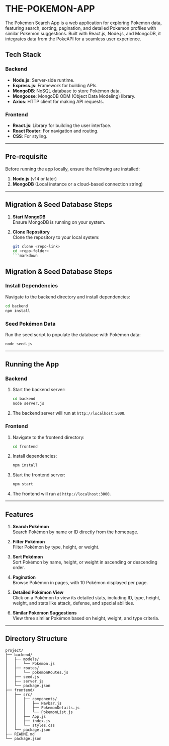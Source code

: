 # THE-POKEMON-APP
The Pokemon Search App is a web application for exploring Pokemon data, featuring search, sorting, pagination, and detailed Pokemon profiles with similar Pokemon suggestions. Built with React.js, Node.js, and MongoDB, it integrates data from the PokeAPI for a seamless user experience.
## Tech Stack

### Backend
- **Node.js**: Server-side runtime.
- **Express.js**: Framework for building APIs.
- **MongoDB**: NoSQL database to store Pokémon data.
- **Mongoose**: MongoDB ODM (Object Data Modeling) library.
- **Axios**: HTTP client for making API requests.

### Frontend
- **React.js**: Library for building the user interface.
- **React Router**: For navigation and routing.
- **CSS**: For styling.

---

## Pre-requisite

Before running the app locally, ensure the following are installed:
1. **Node.js** (v14 or later)
2. **MongoDB** (Local instance or a cloud-based connection string)

---

## Migration & Seed Database Steps

1. **Start MongoDB**  
   Ensure MongoDB is running on your system.

2. **Clone Repository**  
   Clone the repository to your local system:
   ```bash
   git clone <repo-link>
   cd <repo-folder>
   ```markdown

## Migration & Seed Database Steps

### Install Dependencies

Navigate to the backend directory and install dependencies:
```bash
cd backend
npm install
```

### Seed Pokémon Data

Run the seed script to populate the database with Pokémon data:
```bash
node seed.js
```

---

## Running the App

### Backend

1. Start the backend server:
   ```bash
   cd backend
   node server.js
   ```
2. The backend server will run at `http://localhost:5000`.

### Frontend

1. Navigate to the frontend directory:
   ```bash
   cd frontend
   ```
2. Install dependencies:
   ```bash
   npm install
   ```
3. Start the frontend server:
   ```bash
   npm start
   ```
4. The frontend will run at `http://localhost:3000`.

---

## Features

1. **Search Pokémon**  
   Search Pokémon by name or ID directly from the homepage.
   
2. **Filter Pokémon**  
   Filter Pokémon by type, height, or weight.

3. **Sort Pokémon**  
   Sort Pokémon by name, height, or weight in ascending or descending order.

4. **Pagination**  
   Browse Pokémon in pages, with 10 Pokémon displayed per page.

5. **Detailed Pokémon View**  
   Click on a Pokémon to view its detailed stats, including ID, type, height, weight, and stats like attack, defense, and special abilities.

6. **Similar Pokémon Suggestions**  
   View three similar Pokémon based on height, weight, and type criteria.

---

## Directory Structure

```
project/
├── backend/
│   ├── models/
│   │   └── Pokemon.js
│   ├── routes/
│   │   └── pokemonRoutes.js
│   ├── seed.js
│   ├── server.js
│   └── package.json
├── frontend/
│   ├── src/
│   │   ├── components/
│   │   │   ├── Navbar.js
│   │   │   ├── PokemonDetails.js
│   │   │   └── PokemonList.js
│   │   ├── App.js
│   │   ├── index.js
│   │   └── styles.css
│   └── package.json
├── README.md
└── package.json
```
```

